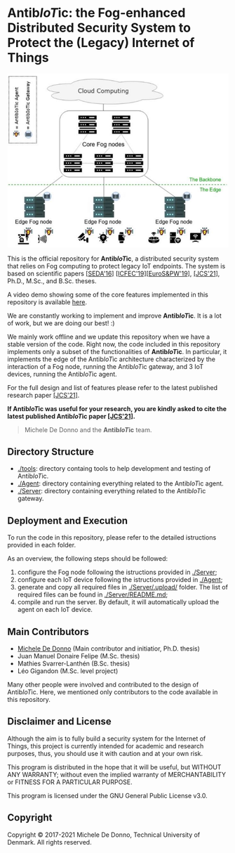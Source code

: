 # Antib*IoT*ic: the Fog-enhanced Distributed Security System to Protect the (Legacy) Internet of Things

![architecture](./antibiotic-2.0.jpg?raw=true "AntibIoTic-2.0")

This is the official repository for **Antib*IoT*ic**, a distributed security system that relies on Fog computing to protect legacy IoT endpoints. 
The system is based on scientific papers [[SEDA'16]](https://link.springer.com/chapter/10.1007/978-3-319-70578-1_7) [[ICFEC'19]](https://ieeexplore.ieee.org/abstract/document/8733144)[[EuroS&PW'19]](https://ieeexplore.ieee.org/abstract/document/8802381), [[JCS'21]](http://www2.compute.dtu.dk/~xefa/files/journal/2021-jcs-antibiotic.pdf), Ph.D., M.Sc., and B.Sc. theses.

A video demo showing some of the core features implemented in this repository is available [here](https://www.youtube.com/watch?v=xiIKLREo3vY).

We are constantly working to implement and improve **Antib*IoT*ic**. It is a lot of work, but we are doing our best! :)

We mainly work offline and we update this repository when we have a stable version of the code. 
Right now, the code included in this repository implements only a subset of the functionalities of **Antib*IoT*ic**. In particular, it implements the edge of the Antib*IoT*ic architecture characterized by the interaction of a Fog node, running the Antib*IoT*ic gateway, and 3 IoT devices, running the Antib*IoT*ic agent.

For the full design and list of features please refer to the latest published research paper [[JCS'21]](http://www2.compute.dtu.dk/~xefa/files/journal/2021-jcs-antibiotic.pdf).

**If Antib*IoT*ic was useful for your research, you are kindly asked to cite the latest published Antib*IoT*ic paper [[JCS'21]](https://content.iospress.com/articles/journal-of-computer-security/jcs210027).**

> Michele De Donno and the **Antib*IoT*ic** team.

## Directory Structure
- [./tools](./tools): directory containg tools to help development and testing of Antib*IoT*ic. 
- [./Agent](./Agent): directory containing everything related to the Antib*IoT*ic agent.
- [./Server](./Server): directory containing everything related to the Antib*IoT*ic gateway.

## Deployment and Execution
To run the code in this repository, please refer to the detailed istructions provided in each folder.

As an overview, the following steps should be followed:
1. configure the Fog node following the istructions provided in [./Server](./Server);
2. configure each IoT device following the istructions provided in [./Agent](./Agent);
3. generate and copy all required files in [./Server/.upload/](./Server/.upload) folder. The list of required files can be found in [./Server/README.md](./Server/README.md);
4. compile and run the server. By default, it will automatically upload the agent on each IoT device.

## Main Contributors
- [Michele De Donno](https://www.linkedin.com/in/michele-dedonno/) (Main contributor and initiatior, Ph.D. thesis)
- Juan Manuel Donaire Felipe (M.Sc. thesis)
- Mathies Svarrer-Lanthén (B.Sc. thesis)
- Léo Gigandon (M.Sc. level project)

Many other people were involved and contributed to the design of Antib*IoT*ic. 
Here, we mentioned only contributors to the code available in this repository.

## Disclaimer and License
Although the aim is to fully build a security system for the Internet of Things, this project is currently intended for academic and research purposes, thus, you should use it with caution and at your own risk. 

This program is distributed in the hope that it will be useful, but WITHOUT ANY WARRANTY; without even the implied warranty of MERCHANTABILITY or FITNESS FOR A PARTICULAR PURPOSE.

This program is licensed under the GNU General Public License v3.0.

## Copyright
Copyright © 2017-2021 Michele De Donno, Technical University of Denmark.
All rights reserved.
